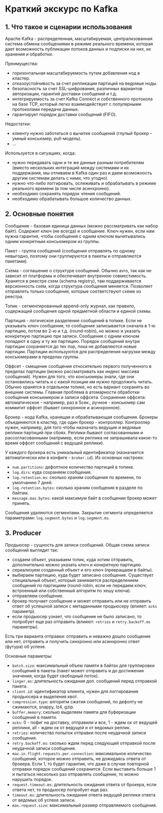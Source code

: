 # Краткий экскурс по Kafka

## 1. Что такое и сценарии использования
Apache Kafka - распределенная, масштабируемая, централизованная система обмена сообщениями в режиме реального времени, которая дает возможность публикации потоков данных и подписки на них, их хранения и обработки.

Преимущества:
- горизонтальная масштабируемость путем добавления нод в кластер.
- отказоустойчивость за счет репликации партиций на ведомые ноды.
- безопасность за счет SSL-шифрования, различных вариантов авторизации, гарантий доставки сообщений и т.д.
- интегрируемость за счет Kafka Connect и собственного протокола на базе TCP, который легко взаимодействует с популярными протоколами передачи данных.
- гарантирует порядок доставки сообщений (FIFO).

Недостатки:
- клиенту нужно заботиться о вычитке сообщений (глупый брокер - умный консьюмер, pull-модель).
- ...

Используется в ситуациях, когда:
- нужно передавать одни и те же данные разным потребителям (вместо нескольких интеграций между системами и их поддержания, мы отливаем в Kafka один раз и даем возможность другим системам делать с ними, что угодно).
- нужно что-либо логгировать, ослеживать и обрабатывать в режиме реального времени (в том числе асинхронно).
- необходимо сохранять порядок чтения сообщений.
- необходимо обрабатывать большое количество данных.


## 2. Основные понятия
Сообщение - базовая единица данных (можно рассматривать как набор байт). Содержит ключ (не всегда) и сообщение. Ключ нужен, если нам нужна гарантия, чтобы сообщения с одним ключом вычитывались одним конкретным консьюмером из группы.

Пакет - группа сообщений (сообщения отправлять по одному невыгодно, поэтому они группируются в пакеты и отправляются пакетами).

Схема - соглашение о структуре сообщений. Обычно avro, так как не зависит от платформы и обеспечивает внутренюю совместимость. Хранятся в реестре схем (schema registry), там поддерживается версионность схем, когда структура сообщения меняется. Позволяет отправлять только сообщения, которые соответствуют схеме из реестра.

Топик - сегментированный append-only журнал, как правило, содержащий сообщения одной предметной области и единой схемы.

Партиция - логическое разделение сообщений в топике. Если не указывать ключ сообщения, то сообщение записывается сначала в 1-ю партицию, потом во 2-ю и т.д. (round-robin), но можно и указать конкретную партицию при записи. Сообщения с одним ключом попадают в одну и ту же партицию. Порядок сообщений внутри партиции сохраняется до тех пор, пока не добавляются новые партиции. Партиции используются для распределения нагрузки между консьюмерами в пределах группы.

Оффсет - смещение сообщения относительно первого полученного в пределах партиции (можно рассматривать как индекс массива сообщений). Нужен для того, что консьюмеры знали, где они остановились читать и с какой позиции им нужно продолжить читать. Обычно хранятся в отдельном топике, но есть вариант сохранять во внешние системы. Главная проблема в атомарности обработки сообщения консьюмером и записи оффсета. Сохранение оффсета: автоматическое - например, раз в 5сек., ручное - консьюмер сам коммитит оффсет (бывает синхронное и асинхронное).

Брокер - нода Kafka, хранящая и обрабатывающая сообщения. Брокеры объединяются в кластер, где один брокер - контроллер. Контроллер нужен, например, для того чтобы назначать ведущие и ведомые реплики партиций при сбоях. Реплики бывают согласованными и рассогласованными (например, если реплика не запрашивала какое-то время оффсет сообщений с ведущей реплики). 

У каждого брокера есть уникальный идентификатор (назначается автоматически или в конфиге - `broker.id`). 
Из основных настроек: 
- `num.partitions`: дефолтное количество партиций в топике.
- `log.dirs`: куда сохраняем сообщения.
- `log.retention.ms`: сколько храним сообщения по времени, по умолчанию 7 дней.
- `log.retention.bytes`: сколько храним сообщения в разделе по байтам.
- `message.max.bytes`: какой максимум байт в сообщении брокер может принять. 

Сообщения удаляются сегментами. Закрытие сегмента определяется параметрами: `log.segment.bytes` и `log.segment.ms`.

## 3. Producer
Продьюсер - сущность для записи сообщений. Общая схема записи сообщений выглядит так: 
- создаем объект, указываем топик, куда хотим отправить, дополнительно можно указать ключ и конкретную партицию.
- сериализуем созданный объект и его ключ (превращаем в байты).
- выбираем партицию, куда будет записано сообщение. Существует специальный объект, который занимается распределением сообщений по партициям (round-robin, если не передаем ключ; встроенный или собственный алгоритм по хешу ключа).
- отправляем сообщение.
- брокер получает сообщение и может отправить или не отправить ответ об успешной записи с метаданными продьюсеру (влияет: `acks` параметр).
- если продьюсер узнает, что сообщение не было записано, то попробует еще раз отправить (влияют: `retries` и `retry.backoff.ms` параметры).

Есть три варианта отправки: отправить и неважно дошло сообщение или нет, отправить и получить синхронно или асинхронно ответ (футура) об успехе.

Основные параметры:
- `batch.size`: максимальный объем памяти в байтах для группировки сообщений в пакеты (пакет может отправить и до достижения значения, когда будет свободный поток).
- `linger.ms`: длительность ожидания доп. сообщений перед отправкой пакета.
- `client.id`: идентификатор клиента, нужен для логгирования продьюсера и выделения квот.
- `compression.type`: алгоритм сжатия сообщений, по дефолту не сжимаются, snappy, lz4, gzip.
- `buffer.memory`: сколько выделяем памяти для буферизации сообщений в памяти.
- `acks`: 0 - пофиг на доставку, отправили и все, 1 - ждем ок от ведущей реплики, all - ждем ок от ведущей и от ведомых реплик.
- `retries`: количество попыток отправки после неудачной записи сообщения.
- `retry.backoff.ms`: сколько ждем перед следующей отправкой после неудачной записи сообщения.
- `max.in.flight.requests.per.connection`: максимальное количество сообщений, которое можно отправить, не дожидаясь ответа от брокера. Если 1, то будет гарантия, что даже в случае повторной отправки порядок сообщений сохранится. Если выставить больше 1 и пытаться несколько раз отправлять сообщение, то можно нарушить порядок.
- `request.timeout.ms`: длительность ожидания ответа от брокера, если ответа нет, то продьюсер попробует еще раз.
- `timeout.ms`: длительность ожидания ответа ведущей реплики ответа от ведомых об успехе записи.
- `max.request.size`: максимальный размер отправляемого сообщения.
